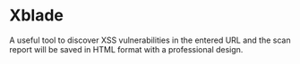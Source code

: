 # Xblade
A useful tool to discover XSS vulnerabilities in the entered URL and the scan report will be saved in HTML format with a professional design.
